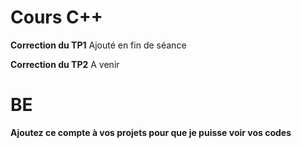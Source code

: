 # Cours C++
**Correction du TP1** Ajouté en fin de séance 

**Correction du TP2** A venir
# BE
**Ajoutez ce compte à vos projets pour que je puisse voir vos codes**
